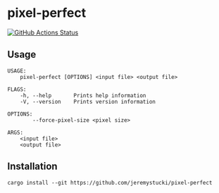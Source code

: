 # pixel-perfect

[![GitHub Actions Status](https://github.com/jeremystucki/pixel-perfect/workflows/Main/badge.svg)](https://github.com/jeremystucki/pixel-perfect/actions)

## Usage
```
USAGE:
    pixel-perfect [OPTIONS] <input file> <output file>

FLAGS:
    -h, --help       Prints help information
    -V, --version    Prints version information

OPTIONS:
        --force-pixel-size <pixel size>    

ARGS:
    <input file>     
    <output file>    
```

## Installation
`cargo install --git https://github.com/jeremystucki/pixel-perfect`
